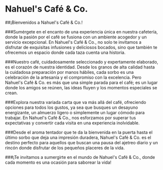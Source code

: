 # Nahuel's Café & Co.
##¡Bienvenidos a Nahuel's Café & Co.!

###Sumérgete en el encanto de una experiencia única en nuestra cafetería, donde la pasión por el café se fusiona con un ambiente acogedor y un servicio excepcional. En Nahuel's Café & Co., no solo te invitamos a disfrutar de exquisitas infusiones y deliciosos bocados, sino que también te ofrecemos un espacio donde cada taza cuenta una historia.

###Nuestro café, cuidadosamente seleccionado y expertamente elaborado, es el corazón de nuestra identidad. Desde los granos de alta calidad hasta la cuidadosa preparación por manos hábiles, cada sorbo es una celebración de la artesanía y el compromiso con la excelencia. Pero Nahuel's Café & Co. es más que una simple parada para el café; es un lugar donde los amigos se reúnen, las ideas fluyen y los momentos especiales se crean.

###Explora nuestra variada carta que va más allá del café, ofreciendo opciones para todos los gustos, ya sea que busques un desayuno energizante, un almuerzo ligero o simplemente un lugar cómodo para trabajar. En Nahuel's Café & Co., nos esforzamos por superar tus expectativas y convertir cada visita en una experiencia inolvidable.

###Desde el aroma tentador que te da la bienvenida en la puerta hasta el último sorbo que deja una impresión duradera, Nahuel's Café & Co. es el destino perfecto para aquellos que buscan una pausa del ajetreo diario y un rincón donde disfrutar de los pequeños placeres de la vida.

###¡Te invitamos a sumergirte en el mundo de Nahuel's Café & Co., donde cada momento es una ocasión para saborear la vida!
